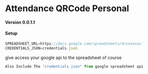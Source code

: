 # Attendance QRCode Personal
#### Version 0.0.1.1

#### Setup

```js
SPREADSHEET_URL=https://docs.google.com/spreadsheets/d/xxxxxxx
CREDENTIALS_JSON=credentials.json
```

<p> give access your google api to the spreadsheet of course </p>

```py
Also Include The "credentials.json" from google spreadsheet api
```